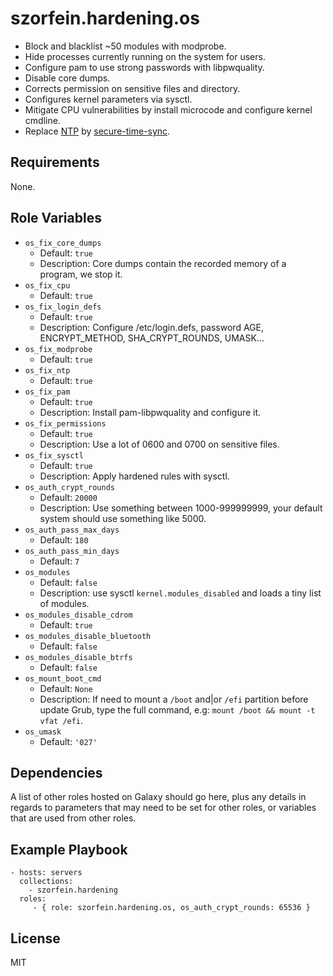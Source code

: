 szorfein.hardening.os
=====================

- Block and blacklist ~50 modules with modprobe.
- Hide processes currently running on the system for users.
- Configure pam to use strong passwords with libpwquality.
- Disable core dumps.
- Corrects permission on sensitive files and directory.
- Configures kernel parameters via sysctl.
- Mitigate CPU vulnerabilities by install microcode and configure kernel cmdline.
- Replace [NTP](https://blog.hboeck.de/archives/863-Dont-update-NTP-stop-using-it.html) by [secure-time-sync](https://github.com/szorfein/secure-time-sync).

Requirements
------------

None.

Role Variables
--------------

- `os_fix_core_dumps`
  - Default: `true`
  - Description: Core dumps contain the recorded memory of a program, we stop it.
- `os_fix_cpu`
  - Default: `true`
- `os_fix_login_defs`
  - Default: `true`
  - Description: Configure /etc/login.defs, password AGE, ENCRYPT_METHOD, SHA_CRYPT_ROUNDS, UMASK...
- `os_fix_modprobe`
  - Default: `true`
- `os_fix_ntp`
  - Default: `true`
- `os_fix_pam`
  - Default: `true`
  - Description: Install pam-libpwquality and configure it.
- `os_fix_permissions`
  - Default: `true`
  - Description: Use a lot of 0600 and 0700 on sensitive files.
- `os_fix_sysctl`
  - Default: `true`
  - Description: Apply hardened rules with sysctl.
- `os_auth_crypt_rounds`
  - Default: `20000`
  - Description: Use something between 1000-999999999, your default system should use something like 5000.
- `os_auth_pass_max_days`
  - Default: `180`
- `os_auth_pass_min_days`
  - Default: `7`
- `os_modules`
  - Default: `false`
  - Description: use sysctl `kernel.modules_disabled` and loads a tiny list of modules.
- `os_modules_disable_cdrom`
  - Default: `true`
- `os_modules_disable_bluetooth`
  - Default: `false`
- `os_modules_disable_btrfs`
  - Default: `false`
- `os_mount_boot_cmd`
  - Default: `None`
  - Description: If need to mount a `/boot` and|or `/efi` partition before update Grub, type the full command, e.g: `mount /boot && mount -t vfat /efi`.
- `os_umask`
  - Default: `'027'`

Dependencies
------------

A list of other roles hosted on Galaxy should go here, plus any details in regards to parameters that may need to be set for other roles, or variables that are used from other roles.

Example Playbook
----------------

    - hosts: servers
      collections:
        - szorfein.hardening
      roles:
         - { role: szorfein.hardening.os, os_auth_crypt_rounds: 65536 }

License
-------

MIT
